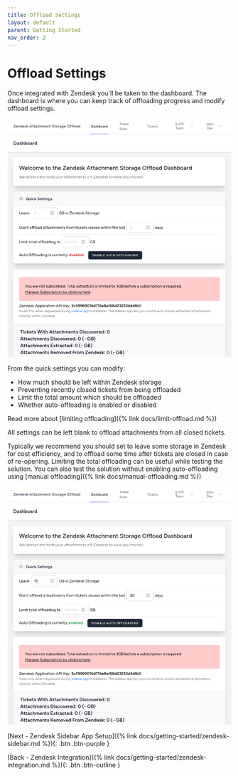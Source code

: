 ```yaml
---
title: Offload Settings
layout: default
parent: Getting Started
nav_order: 2
---
```


# Offload Settings

Once integrated with Zendesk you'll be taken to the dashboard. The dashboard is where you can keep track of offloading progress and modify offload settings.

![Image](/assets/images/docs/getting-started/offload-settings/dashboard-plain.png)

From the quick settings you can modify:

- How much should be left within Zendesk storage
- Preventing recently closed tickets from being offloaded
- Limit the total amount which should be offloaded
- Whether auto-offloading is enabled or disabled

Read more about [limiting offloading]({% link docs/limit-offload.md %})

All settings can be left blank to offload attachments from all closed tickets. 

Typically we recommend you should set to leave some storage in Zendesk for cost efficiency, and to offload some time after tickets are closed in case of re-opening. Limiting the total offloading can be useful while testing the solution. You can also test the solution without enabling auto-offloading using [manual offloading]({% link docs/manual-offloading.md %})

![Image](/assets/images/docs/getting-started/offload-settings/dashboard-filled.png)


[Next - Zendesk Sidebar App Setup]({% link docs/getting-started/zendesk-sidebar.md %}){: .btn .btn-purple }

[Back - Zendesk Integration]({% link docs/getting-started/zendesk-integration.md %}){: .btn .btn-outline }
